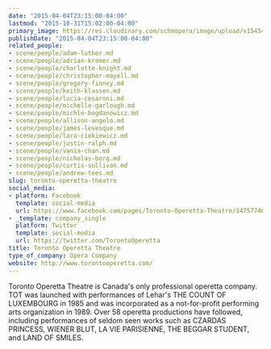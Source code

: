 ```yaml
---
date: "2015-04-04T23:15:00-04:00"
lastmod: "2015-10-31T15:02:00-04:00"
primary_image: https://res.cloudinary.com/schmopera/image/upload/v1545409169/media/webhook-uploads/1446318167554/Logo---TOT.jpg.jpg
publishDate: "2015-04-04T23:15:00-04:00"
related_people:
- scene/people/adam-luther.md
- scene/people/adrian-kramer.md
- scene/people/charlotte-knight.md
- scene/people/christopher-mayell.md
- scene/people/gregory-finney.md
- scene/people/keith-klassen.md
- scene/people/lucia-cesaroni.md
- scene/people/michelle-garlough.md
- scene/people/michle-bogdanowicz.md
- scene/people/allison-angelo.md
- scene/people/james-levesque.md
- scene/people/lara-ciekiewicz.md
- scene/people/justin-ralph.md
- scene/people/vania-chan.md
- scene/people/nicholas-borg.md
- scene/people/curtis-sullivan.md
- scene/people/andrew-tees.md
slug: toronto-operetta-theatre
social_media:
- platform: Facebook
  template: social-media
  url: https://www.facebook.com/pages/Toronto-Operetta-Theatre/347577465324183?fref=ts
- _template: company_single
  platform: Twitter
  template: social-media
  url: https://twitter.com/TorontoOperetta
title: Toronto Operetta Theatre
type_of_company: Opera Company
website: http://www.torontooperetta.com/
---
```


<p>
	Toronto Operetta Theatre is Canada's only professional operetta company. TOT was launched with performances of Lehar's THE COUNT OF LUXEMBOURG in 1985 and was incorporated as a not-for-profit performing arts organization in 1989. Over 58 operetta productions have followed, including performances of seldom seen works such as CZARDAS PRINCESS, WIENER BLUT, LA VIE PARISIENNE, THE BEGGAR STUDENT, and LAND OF SMILES.
</p>

